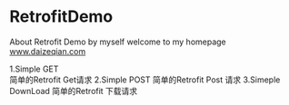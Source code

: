 # RetrofitDemo
About Retrofit Demo by myself
welcome to my homepage www.daizeqian.com

1.Simple GET  
   简单的Retrofit Get请求
2.Simple POST
   简单的Retrofit Post 请求
3.Simeple DownLoad
   简单的Retrofit 下载请求
